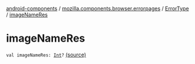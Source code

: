[android-components](../../index.md) / [mozilla.components.browser.errorpages](../index.md) / [ErrorType](index.md) / [imageNameRes](./image-name-res.md)

# imageNameRes

`val imageNameRes: `[`Int`](https://kotlinlang.org/api/latest/jvm/stdlib/kotlin/-int/index.html)`?` [(source)](https://github.com/mozilla-mobile/android-components/blob/master/components/browser/errorpages/src/main/java/mozilla/components/browser/errorpages/ErrorPages.kt#L121)